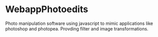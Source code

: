 # WebappPhotoedits
Photo manipulation software using javascript to mimic applications like photoshop and photopea.
Provding filter and image transformations.